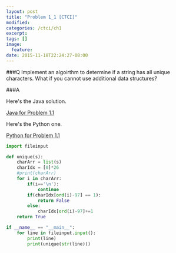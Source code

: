 ```yaml
---
layout: post
title: "Problem 1_1 [CTCI]"
modified:
categories: /ctci/ch1
excerpt:
tags: []
image:
  feature:
date: 2015-11-18T22:24:27-08:00
---
```

###Q
Implement an algoirthm to determine if a string has all unique characters.  What if you cannot use additional data structures?

###A

Here's the Java solution.

[Java for Problem 1.1](https://github.com/patricknyu/CtCInterview/tree/master/ch_1/1_1)

Here's the Python one.

[Python for Problem 1.1](https://github.com/patricknyu/CtCInterview/tree/master/ch_1/Python/1_1)

```python
import fileinput

def unique(s):
	charArr = list(s)
	charIdx = [0]*26
	#print(charArr)
	for i in charArr:
		if(i=='\n'):
			continue
		if(charIdx[ord(i)-97] == 1):
			return False
		else:
			charIdx[ord(i)-97]+=1
	return True

if __name__ == "__main__":
	for line in fileinput.input():
		print(line)
		print(unique(str(line)))
```		